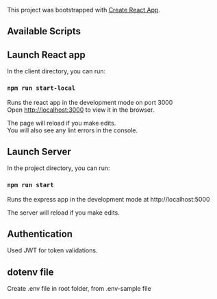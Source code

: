 This project was bootstrapped with [Create React App](https://github.com/facebook/create-react-app).

## Available Scripts

## Launch React app 

In the client directory, you can run:

### `npm run start-local`

Runs the react app in the development mode on port 3000 <br />
Open [http://localhost:3000](http://localhost:3000) to view it in the browser.

The page will reload if you make edits.<br />
You will also see any lint errors in the console.

## Launch Server 

In the project directory, you can run:

### `npm run start`

Runs the express app in the development mode at http://localhost:5000

The server will reload if you make edits.<br />


## Authentication
Used JWT for token validations.

## dotenv file
Create .env file in root folder, from .env-sample file